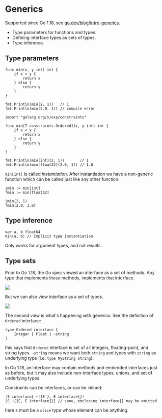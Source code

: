 # Generics

Supported since Go 1.18, see [go.dev/blog/intro-generics](https://go.dev/blog/intro-generics).

- Type parameters for functions and types.
- Defining interface types as sets of types.
- Type inference.

## Type parameters

<div markdown class="grid">

```golang linenums="1" title="before"
func min(x, y int) int {
	if x < y {
		return x
	} else {
		return y
	}
}

fmt.Println(min(2, 1))   // 1
fmt.Println(min(2.0, 1)) // compile error
```

```golang linenums="1" title="after"
import "golang.org/x/exp/constraints"

func min[T constraints.Ordered](x, y int) int {
	if x < y {
		return x
	} else {
		return y
	}
}

fmt.Println(min[int](2, 1))       // 1
fmt.Println(min[float32](2.0, 1)) // 1.0
```

</div>

`min[int]` is called _instantiation_. After instantiation we have a non-generic function which can be called just like any other function.

```golang
imin := min[int]
fmin := min[float32]

imin(2, 1)
fmin(2.0, 1.0)
```

## Type inference

```
var a, b float64
min(a, b) // implicit type instantiation
```

Only works for argument types, and not results.

## Type sets

<div markdown class="grid">

<div markdown>
Prior to Go 1.18, the Go spec viewed an interface as a set of methods. Any type that implements those methods, implements that interface.

![](https://go.dev/blog/intro-generics/method-sets.png)

</div>

<div markdown>
But we can also view interface as a set of types.

![](https://go.dev/blog/intro-generics/type-sets.png)

</div>

</div>

The second view is what's happening with generics. See the definition of `Ordered` interface:

```golang
type Ordered interface {
	Integer | Float | ~string
}
```

this says that `Ordered` interface is set of all integers, floating-point, and string types. `~string` means we want both `string` and types with `string` as underlying type (i.e. `type MyString string`).

In Go 1.18, an interface may contain methods and embedded interfaces just as before, but it may also include non-interface types, unions, and set of underlying types.

Constraints can be interfaces, or can be inlined:

```golang
[S interface{ ~[]E }, E interface{}]
[S ~[]E, E interface{}] // same, enclosing interface{} may be omitted
```

here `S` must be a `slice` type whose element can be anything.
